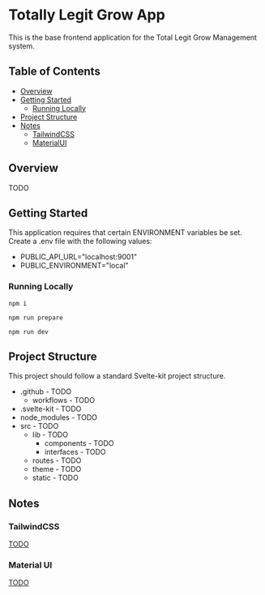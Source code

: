 # Totally Legit Grow App

This is the base frontend application for the Total Legit Grow Management system.

## Table of Contents

- [Overview](#overview)
- [Getting Started](#getting-started)
  - [Running Locally](#running-locally)
- [Project Structure](#project-structure)
- [Notes](#notes)
  - [TailwindCSS](#tailwindcss)
  - [MaterialUI](#material-ui)

## Overview

TODO

## Getting Started

This application requires that certain ENVIRONMENT variables be set. Create a .env file with the following values:

- PUBLIC_API_URL="localhost:9001"
- PUBLIC_ENVIRONMENT="local"

### Running Locally

    npm i

    npm run prepare

    npm run dev

## Project Structure

This project should follow a standard Svelte-kit project structure.

- .github - TODO
  - workflows - TODO
- .svelte-kit - TODO
- node_modules - TODO
- src - TODO
  - lib - TODO
    - components - TODO
    - interfaces - TODO
  - routes - TODO
  - theme - TODO
  - static - TODO

## Notes

### TailwindCSS

[TODO](https://tailwindcss.com/)

### Material UI

[TODO](https://sveltematerialui.com/)
